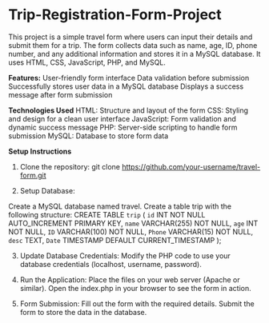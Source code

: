 # Trip-Registration-Form-Project
This project is a simple travel form where users can input their details and submit them for a trip. The form collects data such as name, age, ID, phone number, and any additional information and stores it in a MySQL database. It uses HTML, CSS, JavaScript, PHP, and MySQL.

**Features:**
User-friendly form interface
Data validation before submission
Successfully stores user data in a MySQL database
Displays a success message after form submission

**Technologies Used**
HTML: Structure and layout of the form
CSS: Styling and design for a clean user interface
JavaScript: Form validation and dynamic success message
PHP: Server-side scripting to handle form submission
MySQL: Database to store form data

**Setup Instructions**
1. Clone the repository:
git clone https://github.com/your-username/travel-form.git

2. Setup Database:

Create a MySQL database named travel.
Create a table trip with the following structure:
CREATE TABLE `trip` (
  `id` INT NOT NULL AUTO_INCREMENT PRIMARY KEY,
  `name` VARCHAR(255) NOT NULL,
  `age` INT NOT NULL,
  `ID` VARCHAR(100) NOT NULL,
  `Phone` VARCHAR(15) NOT NULL,
  `desc` TEXT,
  `Date` TIMESTAMP DEFAULT CURRENT_TIMESTAMP
);


3. Update Database Credentials:
Modify the PHP code to use your database credentials (localhost, username, password).


4. Run the Application:
Place the files on your web server (Apache or similar).
Open the index.php in your browser to see the form in action.


5. Form Submission:
Fill out the form with the required details.
Submit the form to store the data in the database.

